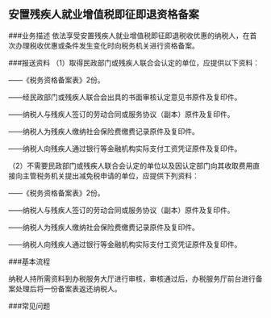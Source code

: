 ## 安置残疾人就业增值税即征即退资格备案

###业务描述
     依法享受安置残疾人就业增值税即征即退税收优惠的纳税人，在首次办理税收优惠或条件发生变化时向税务机关进行资格备案。

###报送资料
（1）取得民政部门或残疾人联合会认定的单位，应提供以下资料：

——《税务资格备案表》2份。

——经民政部门或残疾人联合会出具的书面审核认定意见书原件及复印件。

——纳税人与残疾人签订的劳动合同或服务协议（副本）原件及复印件。

——纳税人为残疾人缴纳社会保险费缴费记录原件及复印件。

——纳税人向残疾人通过银行等金融机构实际支付工资凭证原件及复印件。

（2）不需要民政部门或残疾人联合会认定的单位以及因认定部门向其收取费用直接向主管税务机关提出减免税申请的单位，应提供下列资料：

——《税务资格备案表》2份。

——纳税人与残疾人签订的劳动合同或服务协议（副本）原件及复印件。

——纳税人为残疾人缴纳社会保险费缴费记录原件及复印件。

——纳税人向残疾人通过银行等金融机构实际支付工资凭证原件及复印件。

###基本流程

  纳税人持所需资料到办税服务大厅进行审核，审核通过后，办税服务厅前台进行备案处理后将一份备案表返还纳税人。

###常见问题